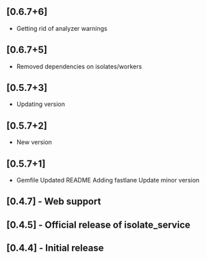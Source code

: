 ## [0.6.7+6]
 * Getting rid of analyzer warnings

## [0.6.7+5]
 * Removed dependencies on isolates/workers

## [0.5.7+3]
 * Updating version

## [0.5.7+2]
 * New version

## [0.5.7+1]
 * Gemfile
Updated README
Adding fastlane
Update minor version

## [0.4.7] - Web support
## [0.4.5] - Official release of isolate_service
## [0.4.4] - Initial release


